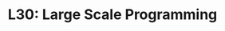 ---
title: "L30: Large Scale Programming"
bookHidden: false
marp: true
header: 'CS0.101 Computer Programming (Monsoon 24)'
revealjs_config:
  slideNumber: true
---
